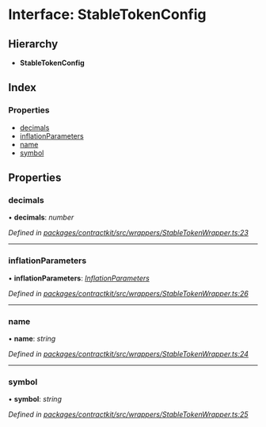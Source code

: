 # Interface: StableTokenConfig

## Hierarchy

* **StableTokenConfig**

## Index

### Properties

* [decimals](_wrappers_stabletokenwrapper_.stabletokenconfig.md#decimals)
* [inflationParameters](_wrappers_stabletokenwrapper_.stabletokenconfig.md#inflationparameters)
* [name](_wrappers_stabletokenwrapper_.stabletokenconfig.md#name)
* [symbol](_wrappers_stabletokenwrapper_.stabletokenconfig.md#symbol)

## Properties

###  decimals

• **decimals**: *number*

*Defined in [packages/contractkit/src/wrappers/StableTokenWrapper.ts:23](https://github.com/celo-org/celo-monorepo/blob/06adf8b7a/packages/contractkit/src/wrappers/StableTokenWrapper.ts#L23)*

___

###  inflationParameters

• **inflationParameters**: *[InflationParameters](_wrappers_stabletokenwrapper_.inflationparameters.md)*

*Defined in [packages/contractkit/src/wrappers/StableTokenWrapper.ts:26](https://github.com/celo-org/celo-monorepo/blob/06adf8b7a/packages/contractkit/src/wrappers/StableTokenWrapper.ts#L26)*

___

###  name

• **name**: *string*

*Defined in [packages/contractkit/src/wrappers/StableTokenWrapper.ts:24](https://github.com/celo-org/celo-monorepo/blob/06adf8b7a/packages/contractkit/src/wrappers/StableTokenWrapper.ts#L24)*

___

###  symbol

• **symbol**: *string*

*Defined in [packages/contractkit/src/wrappers/StableTokenWrapper.ts:25](https://github.com/celo-org/celo-monorepo/blob/06adf8b7a/packages/contractkit/src/wrappers/StableTokenWrapper.ts#L25)*
